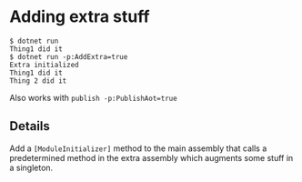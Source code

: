# Adding extra stuff

```console
$ dotnet run
Thing1 did it
$ dotnet run -p:AddExtra=true
Extra initialized
Thing1 did it
Thing 2 did it
```

Also works with `publish -p:PublishAot=true`

## Details

Add a `[ModuleInitializer]` method to the main assembly that calls a predetermined method in the extra assembly which augments some stuff in a singleton.
